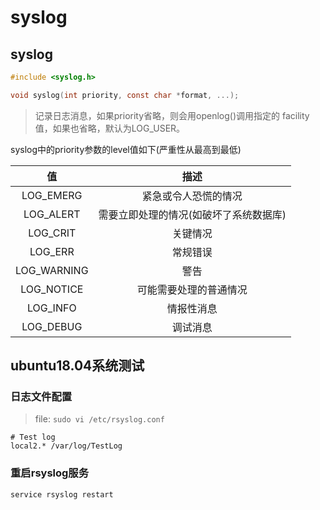 

# syslog

## syslog

``` C
#include <syslog.h>

void syslog(int priority, const char *format, ...);
```
> 记录日志消息，如果priority省略，则会用openlog()调用指定的 facility 值，如果也省略，默认为LOG_USER。

syslog中的priority参数的level值如下(严重性从最高到最低)

| 值 | 描述 |
|:--:|:----:|
| LOG_EMERG | 紧急或令人恐慌的情况 |
| LOG_ALERT | 需要立即处理的情况(如破坏了系统数据库) |
| LOG_CRIT  | 关键情况 |
| LOG_ERR   | 常规错误 |
| LOG_WARNING | 警告 |
| LOG_NOTICE | 可能需要处理的普通情况 |
| LOG_INFO | 情报性消息 |
| LOG_DEBUG | 调试消息 |


## ubuntu18.04系统测试

### 日志文件配置

>file: `sudo vi /etc/rsyslog.conf`

```
# Test log
local2.* /var/log/TestLog
```

### 重启rsyslog服务

```
service rsyslog restart
```
